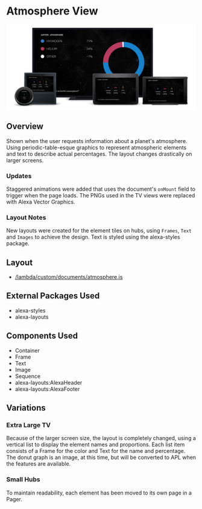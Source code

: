 # Atmosphere View

<img src='images/familyphoto-atmosphere.jpg' alt='Alexa Devices Family | Atmosphere' />

## Overview

Shown when the user requests information about a planet's atmosphere. Using periodic-table-esque graphics to represent atmospheric elements and text to describe actual percentages. The layout changes drastically on larger screens.

### Updates

Staggered animations were added that uses the document's `onMount` field to trigger when the page loads. The PNGs used in the TV views were replaced with Alexa Vector Graphics.

### Layout Notes

New layouts were created for the element tiles on hubs, using `Frames`, `Text` and `Images` to achieve the design. Text is styled using the alexa-styles package.

## Layout

- [/lambda/custom/documents/atmosphere.js](../lambda/custom/documents/atmosphere.js)

## External Packages Used

- alexa-styles
- alexa-layouts

## Components Used

- Container
- Frame
- Text
- Image
- Sequence
- alexa-layouts:AlexaHeader
- alexa-layouts:AlexaFooter

## Variations

### **Extra Large TV**

Because of the larger screen size, the layout is completely changed, using a vertical list to display the element names and proportions. Each list item consists of a Frame for the color and Text for the name and percentage. The donut graph is an image, at this time, but will be converted to APL when the features are available.

### **Small Hubs**

To maintain readability, each element has been moved to its own page in a Pager.
